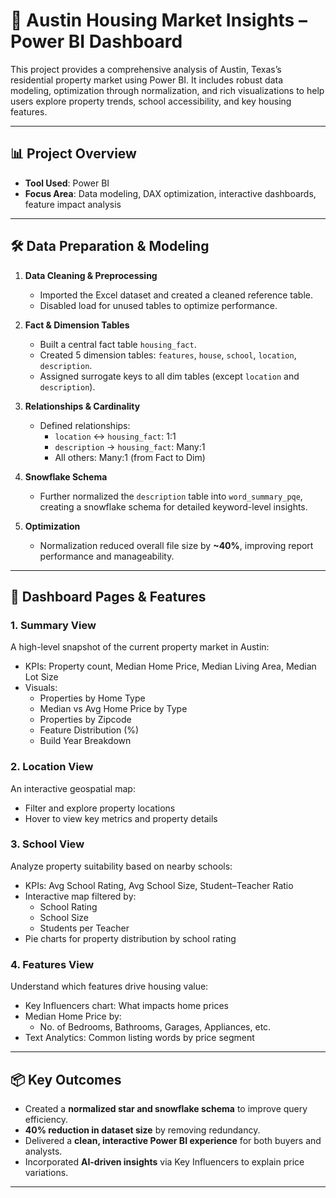 # 🏡 Austin Housing Market Insights – Power BI Dashboard

This project provides a comprehensive analysis of Austin, Texas’s residential property market using Power BI. It includes robust data modeling, optimization through normalization, and rich visualizations to help users explore property trends, school accessibility, and key housing features.

---

## 📊 Project Overview

- **Tool Used**: Power BI  
- **Focus Area**: Data modeling, DAX optimization, interactive dashboards, feature impact analysis

---

## 🛠️ Data Preparation & Modeling

1. **Data Cleaning & Preprocessing**
   - Imported the Excel dataset and created a cleaned reference table.
   - Disabled load for unused tables to optimize performance.

2. **Fact & Dimension Tables**
   - Built a central fact table `housing_fact`.
   - Created 5 dimension tables: `features`, `house`, `school`, `location`, `description`.
   - Assigned surrogate keys to all dim tables (except `location` and `description`).

3. **Relationships & Cardinality**
   - Defined relationships:
     - `location` ↔ `housing_fact`: 1:1
     - `description` → `housing_fact`: Many:1
     - All others: Many:1 (from Fact to Dim)

4. **Snowflake Schema**
   - Further normalized the `description` table into `word_summary_pqe`, creating a snowflake schema for detailed keyword-level insights.

5. **Optimization**
   - Normalization reduced overall file size by **~40%**, improving report performance and manageability.

---

## 📍 Dashboard Pages & Features

### 1. **Summary View**
A high-level snapshot of the current property market in Austin:
- KPIs: Property count, Median Home Price, Median Living Area, Median Lot Size
- Visuals:
  - Properties by Home Type
  - Median vs Avg Home Price by Type
  - Properties by Zipcode
  - Feature Distribution (%)
  - Build Year Breakdown

### 2. **Location View**
An interactive geospatial map:
- Filter and explore property locations
- Hover to view key metrics and property details

### 3. **School View**
Analyze property suitability based on nearby schools:
- KPIs: Avg School Rating, Avg School Size, Student–Teacher Ratio
- Interactive map filtered by:
  - School Rating
  - School Size
  - Students per Teacher
- Pie charts for property distribution by school rating

### 4. **Features View**
Understand which features drive housing value:
- Key Influencers chart: What impacts home prices
- Median Home Price by:
  - No. of Bedrooms, Bathrooms, Garages, Appliances, etc.
- Text Analytics: Common listing words by price segment

---

## 📦 Key Outcomes

- Created a **normalized star and snowflake schema** to improve query efficiency.
- **40% reduction in dataset size** by removing redundancy.
- Delivered a **clean, interactive Power BI experience** for both buyers and analysts.
- Incorporated **AI-driven insights** via Key Influencers to explain price variations.

---
